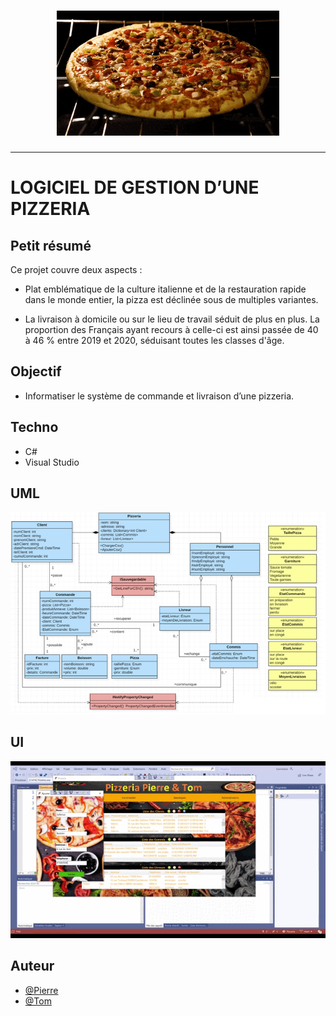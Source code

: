 <h1 align="center">
  <img src="./static/pizza.gif" alt="Pizza" />
</h1>

---

# LOGICIEL DE GESTION D’UNE PIZZERIA

## Petit résumé
Ce projet couvre deux aspects :

- Plat emblématique de la culture italienne et de la restauration rapide dans le monde entier, la pizza est déclinée sous de multiples variantes.

- La livraison à domicile ou sur le lieu de travail séduit de plus en plus. La proportion des Français ayant recours à celle-ci est ainsi passée de 40 à 46 % entre 2019 et 2020, séduisant toutes les classes d'âge.

## Objectif

- Informatiser le système de commande et livraison d’une pizzeria.

## Techno
- C#
- Visual Studio

## UML
<img src="./static/UML.png" alt="Pizza" />

## UI
<img src="./static/demo.gif" alt="Pizza" />

## Auteur

- [@Pierre](https://github.com/Pierre-Portfolio)
- [@Tom](https://github.com/Flaye)
